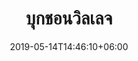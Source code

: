 ---
title: "บุกชอนวิลเลจ"
date: 2019-05-14T14:46:10+06:00
description: "This is meta description"
type: "post"
image: "images/korea/bukchon.jpg"
categories: 
  - "Korea"
tags:
  - "Photos"
  - "Korea"
locations: 
     - "กรุงโซล"
     - "หมู่บ้านบุกชอนฮันอก"
costs: "25,000"
image_air: "images/airplane/air-asia-x-logo.svg"
total_date: "5วัน 4คืน"
time:
      - "1 ต.ค. 62 - 5 ต.ค. 62"
      - "1 พ.ย. 62 - 5 พ.ย. 62"
---